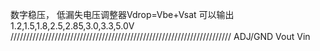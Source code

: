 数字稳压，
低漏失电压调整器Vdrop=Vbe+Vsat
可以输出1.2,1.5,1.8,2.5,2.85,3.0,3.3,5.0V
//////////////////////////////////////////////////////////////////////
ADJ/GND Vout Vin
